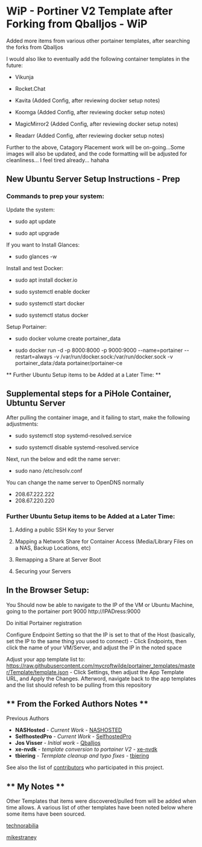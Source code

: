 # WiP - Portiner V2 Template after Forking from Qballjos - WiP

Added more items from various other portainer templates, after searching the forks from Qballjos

I would also like to eventually add the following container templates in the future:

 - Vikunja

 - Rocket.Chat

 - Kavita (Added Config, after reviewing docker setup notes)

 - Koomga (Added Config, after reviewing docker setup notes)

 - MagicMirror2 (Added Config, after reviewing docker setup notes)

 - Readarr (Added Config, after reviewing docker setup notes)

  Further to the above, Catagory Placement work will be on-going...Some images will also be updated, and the code formatting will be adjusted for cleanliness... I feel tired already... hahaha 

## New Ubuntu Server Setup Instructions - Prep



### Commands to prep your system:

  Update the system:

  * sudo apt update

  * sudo apt upgrade

  If you want to Install Glances: 

  * sudo glances -w

  Install and test Docker:

  * sudo apt install docker.io

  * sudo systemctl enable docker

  * sudo systemctl start docker

  * sudo systemctl status docker

  Setup Portainer: 

  * sudo docker volume create portainer_data

  * sudo docker run -d -p 8000:8000 -p 9000:9000 --name=portainer --restart=always -v /var/run/docker.sock:/var/run/docker.sock -v portainer_data:/data portainer/portainer-ce

** Further Ubuntu Setup items to be Added at a Later Time: **

   ## Supplemental steps for a PiHole Container, Ubtuntu Server
   
   After pulling the container image, and it failing to start, make the following adjustments: 

   * sudo systemctl stop systemd-resolved.service

   * sudo systemctl disable systemd-resolved.service

   Next, run the below and edit the name server:

   * sudo nano /etc/resolv.conf

   You can change the name server to OpenDNS normally

   * 208.67.222.222
   * 208.67.220.220


   ### Further Ubuntu Setup items to be Added at a Later Time:

   1. Adding a public SSH Key to your Server 

   2. Mapping a Network Share for Container Access (Media/Library Files on a NAS, Backup Locations, etc)

   3. Remapping a Share at Server Boot

   4. Securing your Servers



## In the Browser Setup: 

  You Should now be able to navigate to the IP of the VM or Ubuntu Machine, going to the portainer port 9000  http://IPADress:9000

  Do initial Portainer registration 

  Configure Endpoint Setting so that the IP is set to that of the Host (basically, set the IP to the same thing you used to connect) 
      - Click Endpoints, then click the name of your VM/Server, and adjust the IP in the noted space

  Adjust your app template list to: https://raw.githubusercontent.com/mycroftwilde/portainer_templates/master/Template/template.json
      - Click Settings, then adjust the App Template URL, and Apply the Changes. Afterword, navigate back to the app templates and the list should refesh to be pulling from this repository






















## ** From the Forked Authors Notes ** 

Previous Authors
* **NASHosted** - *Current Work* - [NASHOSTED](https://github.com/nashosted)
* **SelfhostedPro** - *Current Work* - [SelfhostedPro](https://github.com/SelfhostedPro)
* **Jos Visser** - *Initial work* - [Qballjos](https://github.com/Qballjos)
* **xe-nvdk** - *template conversion to portainer V2* - [xe-nvdk](https://github.com/xe-nvdk)
* **tbiering** - *Termplate cleanup and typo fixes* - [tbiering](https://github.com/tbiering)

See also the list of [contributors](https://github.com/Qballjos/portainer_templates/graphs/contributors) who participated in this project.

## ** My Notes **

Other Templates that items were discovered/pulled from will be added when time allows. A various list of other templates have been noted below where some items have been sourced. 

[technorabilia](https://raw.githubusercontent.com/technorabilia/portainer-templates/main/lsio/templates/templates-2.0.json)

[mikestraney](https://raw.githubusercontent.com/mikestraney/portainer-templates/master/templates.json)

